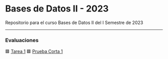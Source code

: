 # Bases de Datos II - 2023

Repositorio para el curso Bases de Datos II del I Semestre de 2023

---

### Evaluaciones
🟥 [Tarea 1](https://github.com/fiozelaya/Bases-de-Datos-II-2023/tree/main/R1)
🟥 [Prueba Corta 1](https://github.com/fiozelaya/Bases-de-Datos-II-2023/tree/main/PC1)
